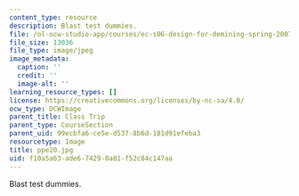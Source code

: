 ```yaml
---
content_type: resource
description: Blast test dummies.
file: /ol-ocw-studio-app/courses/ec-s06-design-for-demining-spring-2007/f10a5a63ade674298a81f52c84c147aa_ppe20.jpg
file_size: 13036
file_type: image/jpeg
image_metadata:
  caption: ''
  credit: ''
  image-alt: ''
learning_resource_types: []
license: https://creativecommons.org/licenses/by-nc-sa/4.0/
ocw_type: OCWImage
parent_title: Class Trip
parent_type: CourseSection
parent_uid: 99ecbfa6-ce5e-d537-8b6d-181d91efeba3
resourcetype: Image
title: ppe20.jpg
uid: f10a5a63-ade6-7429-8a81-f52c84c147aa
---
```

Blast test dummies.